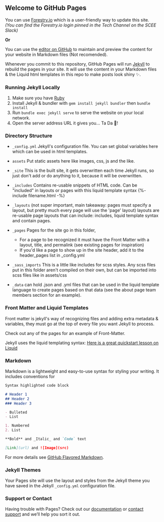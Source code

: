 ## Welcome to GitHub Pages

You can use [Forestry.io](https://app.forestry.io/sites/6xc8lcwpmqe0hw/) which is a user-friendly way to update this site.
*(You can find the Forestry.io login pinned in the Tech Channel on the SCEE Slack)*

**Or**

You can use the [editor on GitHub](https://github.com/KW-M/scee-jekyll/edit/master/README.md) to maintain and preview the content for your website in Markdown files (Not recomended).

Whenever you commit to this repository, GitHub Pages will run [Jekyll](https://jekyllrb.com/) to rebuild the pages in your site. It will use the content in your Markdown files & the Liquid html templates in this repo to make posts look shiny ✨.

### Running Jekyll Locally
1. Make sure you have [Ruby](https://jekyllrb.com/docs/installation/)
2. Install Jekyll & bundler with `gem install jekyll bundler` then `bundle install`
3. Run `bundle exec jekyll serve` to serve the website on your local network.
3. Open the server address URL it gives you... Ta Da 🎉!

### Directory Structure

- `_config.yml` Jekyll's configuration file. You can set global variables here which can be used in html templates.
- `assets` Put static assets here like images, css, js and the like.
- `_site` This is the built site, it gets overwritten each time Jekyll runs, so just don't add or do anything to it, because it will be overwritten.

- `_includes` Contains re-usable snippets of HTML code. Can be "included" in layouts or pages with this liquid template syntax {%- include filename.html -%}

- `_layouts` (not super important, main takeaway: pages must specify a layout, but pretty much every page will use the 'page' layout) layouts are re-usable page layouts that can include: includes, liquid template syntax and contain pages.
- `_pages` Pages for the site go in this folder,
    - For a page to be recognized it must have the Front Matter with a layout, title, and permalink (see existing pages for inspiration)
    - If you'd like a page to show up in the site header, add it to the header_pages list in _config.yml

- `_sass_imports` This is a little like includes for scss styles. Any scss files put in this folder aren't compiled on their own, but can be imported into scss files like in assets/css

- `_data` can hold .json and .yml files that can be used in the liquid template language to create pages based on that data (see the about page team members section for an example).

### Front Matter and Liquid Templates

Front matter is jekyll's way of recognizing files and adding extra metadata & variables, they must go at the top of every file you want Jekyll to process.

Check out any of the pages for an example of Front-Matter.

Jekyll uses the liquid templating syntax: [Here is a great quickstart lesson on Liquid](https://shopify.github.io/liquid/basics/introduction/)

### Markdown

Markdown is a lightweight and easy-to-use syntax for styling your writing. It includes conventions for

```markdown
Syntax highlighted code block

# Header 1
## Header 2
### Header 3

- Bulleted
- List

1. Numbered
2. List

**Bold** and _Italic_ and `Code` text

[Link](url) and ![Image](src)
```

For more details see [GitHub Flavored Markdown](https://guides.github.com/features/mastering-markdown/).

### Jekyll Themes

Your Pages site will use the layout and styles from the Jekyll theme you have saved in the Jekyll `_config.yml` configuration file.

### Support or Contact

Having trouble with Pages? Check out our [documentation](https://help.github.com/categories/github-pages-basics/) or [contact support](https://github.com/contact) and we’ll help you sort it out.
